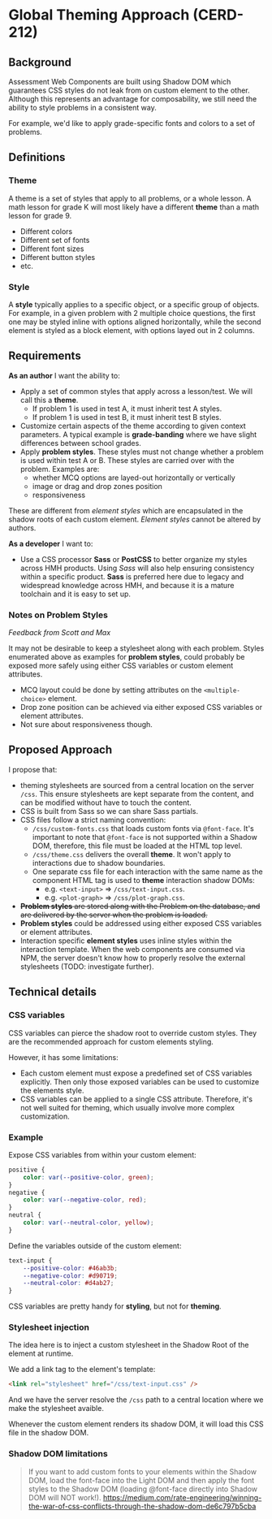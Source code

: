 # Global Theming Approach (CERD-212)

## Background

Assessment Web Components are built using Shadow DOM which guarantees CSS styles do not leak from on custom element to the other. Although this represents an advantage for composability, we still need the ability to style problems in a consistent way.

For example, we'd like to apply grade-specific fonts and colors to a set of problems.

## Definitions

### Theme

A theme is a set of styles that apply to all problems, or a whole lesson. A math lesson for grade K will most likely have a different **theme** than a math lesson for grade 9.

-   Different colors
-   Different set of fonts
-   Different font sizes
-   Different button styles
-   etc.

### Style

A **style** typically applies to a specific object, or a specific group of objects. For example, in a given problem with 2 multiple choice questions, the first one may be styled inline with options aligned horizontally, while the second element is styled as a block element, with options layed out in 2 columns.

## Requirements

**As an author** I want the ability to:

* Apply a set of common styles that apply across a lesson/test. We will call this a **theme**.
    * If problem 1 is used in test A, it must inherit test A styles.
    * If problem 1 is used in test B, it must inherit test B styles.
* Customize certain aspects of the theme according to given context parameters. A typical example is **grade-banding** where we have slight differences between school grades.
* Apply **problem styles**. These styles must not change whether a problem is used within test A or B. These styles are carried over with the problem. Examples are: 
    * whether MCQ options are layed-out horizontally or vertically
    * image or drag and drop zones position
    * responsiveness

These are different from *element styles* which are encapsulated in the shadow roots of each custom element. *Element styles* cannot be altered by authors.

**As a developer** I want to:

* Use a CSS processor **Sass** or **PostCSS** to better organize my styles across HMH products. Using *Sass* will also help ensuring consistency within a specific product. **Sass** is preferred here due to legacy and widespread knowledge across HMH, and because it is a mature toolchain and it is easy to set up.

### Notes on Problem Styles

*Feedback from Scott and Max*

It may not be desirable to keep a stylesheet along with each problem.
Styles enumerated above as examples for **problem styles**, could probably be exposed more safely using either CSS variables or custom element attributes.

* MCQ layout could be done by setting attributes on the `<multiple-choice>` element.
* Drop zone position can be achieved via either exposed CSS variables or element attributes.
* Not sure about responsiveness though.




## Proposed Approach

I propose that:

* theming stylesheets are sourced from a central location on the server `/css`. This ensure stylesheets are kept separate from the content, and can be modified without have to touch the content.
* CSS is built from Sass so we can share Sass partials.
* CSS files follow a strict naming convention:
    * `/css/custom-fonts.css` that loads custom fonts via `@font-face`. It's important to note that `@font-face` is not supported within a Shadow DOM, therefore, this file must be loaded at the HTML top level.
    * `/css/theme.css` delivers the overall **theme**. It won't apply to interactions due to shadow boundaries.
    * One separate css file for each interaction with the same name as the component HTML tag is used to **theme** interaction shadow DOMs: 
        * e.g. `<text-input>` => `/css/text-input.css`.
        * e.g. `<plot-graph>` => `/css/plot-graph.css`.
* ~~**Problem styles** are stored along with the Problem on the database, and are delivered by the server when the problem is loaded.~~
* **Problem styles** could be addressed using either exposed CSS variables or element attributes.
* Interaction specific **element styles** uses inline styles within the interaction template. When the web components are consumed via NPM, the server doesn't know how to properly resolve the external stylesheets (TODO: investigate further).

## Technical details

### CSS variables

CSS variables can pierce the shadow root to override custom styles. They are the recommended approach for custom elements styling.

However, it has some limitations:

-   Each custom element must expose a predefined set of CSS variables explicitly. Then only those exposed variables can be used to customize the elements style.
-   CSS variables can be applied to a single CSS attribute. Therefore, it's not well suited for theming, which usually involve more complex customization.

### Example

Expose CSS variables from within your custom element:

```css
positive {
    color: var(--positive-color, green);
}
negative {
    color: var(--negative-color, red);
}
neutral {
    color: var(--neutral-color, yellow);
}
```

Define the variables outside of the custom element:

```css
text-input {
    --positive-color: #46ab3b;
    --negative-color: #d90719;
    --neutral-color: #d4ab27;
}
```

CSS variables are pretty handy for **styling**, but not for **theming**.

### Stylesheet injection

The idea here is to inject a custom stylesheet in the Shadow Root of the element at runtime. 

We add a link tag to the element's template:

```html
<link rel="stylesheet" href="/css/text-input.css" />
```

And we have the server resolve the `/css` path to a central location where we make the stylesheet avaible.

Whenever the custom element renders its shadow DOM, it will load this CSS file in the shadow DOM.

### Shadow DOM limitations

> If you want to add custom fonts to your elements within the Shadow DOM, load the font-face into the Light DOM and then apply the font styles to the Shadow DOM (loading @font-face directly into Shadow DOM will NOT work!).
https://medium.com/rate-engineering/winning-the-war-of-css-conflicts-through-the-shadow-dom-de6c797b5cba